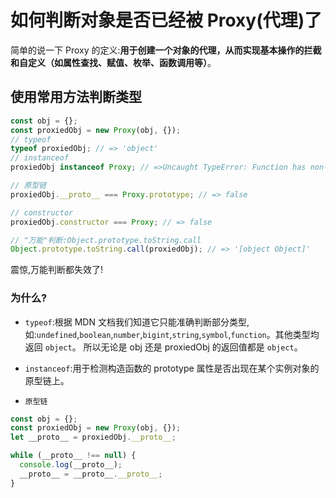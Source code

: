 # 如何判断对象是否已经被 Proxy(代理)了

简单的说一下 Proxy 的定义:**用于创建一个对象的代理，从而实现基本操作的拦截和自定义（如属性查找、赋值、枚举、函数调用等）**。

## 使用常用方法判断类型

```js
const obj = {};
const proxiedObj = new Proxy(obj, {});
// typeof
typeof proxiedObj; // => 'object'
// instanceof
proxiedObj instanceof Proxy; // =>Uncaught TypeError: Function has non-object prototype 'undefined' in instanceof check

// 原型链
proxiedObj.__proto__ === Proxy.prototype; // => false

// constructor
proxiedObj.constructor === Proxy; // => false

// "万能"判断:Object.prototype.toString.call
Object.prototype.toString.call(proxiedObj); // => '[object Object]'
```

震惊,万能判断都失效了!

### 为什么?

- `typeof`:根据 MDN 文档我们知道它只能准确判断部分类型,如:`undefined`,`boolean`,`number`,`bigint`,`string`,`symbol`,`function`。其他类型均返回 `object`。
  所以无论是 obj 还是 proxiedObj 的返回值都是 `object`。

- `instanceof`:用于检测构造函数的 prototype 属性是否出现在某个实例对象的原型链上。
- `原型链`

```js
const obj = {};
const proxiedObj = new Proxy(obj, {});
let __proto__ = proxiedObj.__proto__;

while (__proto__ !== null) {
  console.log(__proto__);
  __proto__ = __proto__.__proto__;
}
```
